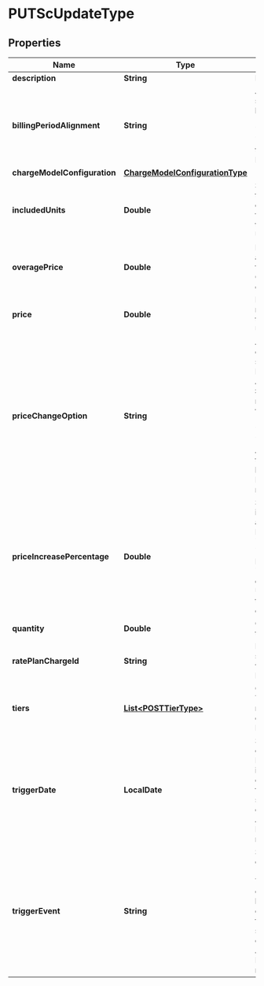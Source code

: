 

# PUTScUpdateType


## Properties

| Name | Type | Description | Notes |
|------------ | ------------- | ------------- | -------------|
|**description** | **String** | Description of the charge.  |  [optional] |
|**billingPeriodAlignment** | **String** | Aligns charges within the same subscription if multiple charges begin on different dates.  Values:  * &#x60;AlignToCharge&#x60; * &#x60;AlignToSubscriptionStart&#x60; * &#x60;AlignToTermStart&#x60;  Available for the following charge types:  * Recurring * Usage-based  |  [optional] |
|**chargeModelConfiguration** | [**ChargeModelConfigurationType**](ChargeModelConfigurationType.md) |  |  [optional] |
|**includedUnits** | **Double** | Specifies the number of units in the base set of units for this charge. Must be &gt;&#x3D;0.  Available for the following charge type for the Overage charge model: * Usage-based  |  [optional] |
|**overagePrice** | **Double** | Price for units over the allowed amount.   Available for the following charge type for the Overage and Tiered with Overage charge models:  * Usage-based  |  [optional] |
|**price** | **Double** | Price for units in the subscription rate plan.  Supports all charge types for the Flat Fee and Per Unit charge models  |  [optional] |
|**priceChangeOption** | **String** | Applies an automatic price change when a termed subscription is renewed. The Billing Admin setting **Enable Automatic Price Change When Subscriptions are Renewed?** must be set to Yes to use this field.  Values:  * &#x60;NoChange&#x60; (default) * &#x60;SpecificPercentageValue&#x60; * &#x60;UseLatestProductCatalogPricing&#x60;  Available for the following charge types:  * Recurring * Usage-based  Not available for the Fixed-Amount Discount charge model.  |  [optional] |
|**priceIncreasePercentage** | **Double** | Specifies the percentage to increase or decrease the price of a termed subscription&#39;s renewal. Required if you set the &#x60;PriceChangeOption&#x60; field to &#x60;SpecificPercentageValue&#x60;.  Decimal between &#x60;-100&#x60; and &#x60;100&#x60;.  Available for the following charge types:  * Recurring * Usage-based  Not available for the Fixed-Amount Discount charge model.  |  [optional] |
|**quantity** | **Double** | Quantity of units; must be greater than zero.  |  [optional] |
|**ratePlanChargeId** | **String** | ID of a rate-plan charge for this subscription. It can be the latest version or any history version of ID.  |  |
|**tiers** | [**List&lt;POSTTierType&gt;**](POSTTierType.md) | Container for Volume, Tiered or Tiered with Overage charge models. Supports the following charge types:  * One-time * Recurring * Usage-based  |  [optional] |
|**triggerDate** | **LocalDate** | Specifies when to start billing the customer for the charge. Required if the &#x60;triggerEvent&#x60; field is set to USD.  &#x60;triggerDate&#x60; cannot be updated for the following using the REST update subscription call:  * One-time charge type * Discount-Fixed Amount charge model * Discount-Percentage charge model  |  [optional] |
|**triggerEvent** | **String** | Specifies when to start billing the customer for the charge.  Values:  * &#x60;UCE&#x60; * &#x60;USA&#x60; * &#x60;UCA&#x60; * &#x60;USD&#x60;  This is the date when charge changes in the REST request become effective.  &#x60;triggerEvent&#x60; cannot be updated for the following using the REST update subscription call:  * One-time charge type * Discount-Fixed Amount charge model * Discount-Percentage charge model  |  [optional] |



